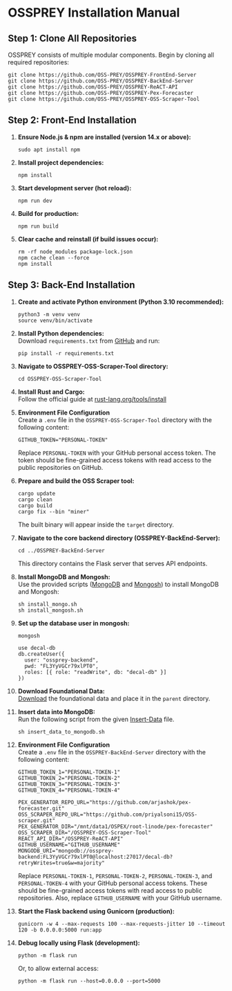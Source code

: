 # OSSPREY Installation Manual

## Step 1: Clone All Repositories

OSSPREY consists of multiple modular components. Begin by cloning all required repositories:

```
git clone https://github.com/OSS-PREY/OSSPREY-FrontEnd-Server
git clone https://github.com/OSS-PREY/OSSPREY-BackEnd-Server
git clone https://github.com/OSS-PREY/OSSPREY-ReACT-API
git clone https://github.com/OSS-PREY/OSSPREY-Pex-Forecaster
git clone https://github.com/OSS-PREY/OSSPREY-OSS-Scraper-Tool
```

## Step 2: Front-End Installation

1. **Ensure Node.js & npm are installed (version 14.x or above):**
   ```
   sudo apt install npm
   ```

2. **Install project dependencies:**
   ```
   npm install
   ```

3. **Start development server (hot reload):**
   ```
   npm run dev
   ```

4. **Build for production:**
   ```
   npm run build
   ```

5. **Clear cache and reinstall (if build issues occur):**
   ```
   rm -rf node_modules package-lock.json
   npm cache clean --force
   npm install
   ```

## Step 3: Back-End Installation

1. **Create and activate Python environment (Python 3.10 recommended):**
   ```
   python3 -m venv venv
   source venv/bin/activate
   ```

2. **Install Python dependencies:**  
   Download `requirements.txt` from [GitHub](https://github.com/OSS-PREY/OSSPREY-Website/blob/main/static/installation-files/requirements.txt) and run:
   ```
   pip install -r requirements.txt
   ```

3. **Navigate to OSSPREY-OSS-Scraper-Tool directory:**
   ```
   cd OSSPREY-OSS-Scraper-Tool
   ```

4. **Install Rust and Cargo:**  
   Follow the official guide at [rust-lang.org/tools/install](https://www.rust-lang.org/tools/install)

5. **Environment File Configuration**  
   Create a `.env` file in the `OSSPREY-OSS-Scraper-Tool` directory with the following content:
   ```
   GITHUB_TOKEN="PERSONAL-TOKEN"
   ```
   Replace `PERSONAL-TOKEN` with your GitHub personal access token. The token should be fine-grained access tokens with read access to the public repositories on GitHub.

6. **Prepare and build the OSS Scraper tool:**
   ```
   cargo update
   cargo clean
   cargo build
   cargo fix --bin "miner"
   ```
   The built binary will appear inside the `target` directory.

7. **Navigate to the core backend directory (OSSPREY-BackEnd-Server):**
   ```
   cd ../OSSPREY-BackEnd-Server
   ```
   This directory contains the Flask server that serves API endpoints.

8. **Install MongoDB and Mongosh:**  
   Use the provided scripts ([MongoDB](https://github.com/OSS-PREY/OSSPREY-Website/blob/main/static/installation-files/install_mongo.sh) and [Mongosh](https://github.com/OSS-PREY/OSSPREY-Website/blob/main/static/installation-files/install_mongosh.sh)) to install MongoDB and Mongosh:
   ```
   sh install_mongo.sh
   sh install_mongosh.sh
   ```

9. **Set up the database user in mongosh:**
   ```
   mongosh

   use decal-db
   db.createUser({
     user: "ossprey-backend",
     pwd: "FL3YyVGCr79xlPT0",
     roles: [{ role: "readWrite", db: "decal-db" }]
   })
   ```

10. **Download Foundational Data:**  
    [Download](https://zenodo.org/records/15307373) the foundational data and place it in the `parent` directory.

11. **Insert data into MongoDB:**  
    Run the following script from the given [Insert-Data](https://github.com/OSS-PREY/OSSPREY-Website/blob/main/static/installation-files/insert_data_to_mongodb.sh) file.
    ```
    sh insert_data_to_mongodb.sh
    ```

12. **Environment File Configuration**  
    Create a `.env` file in the `OSSPREY-BackEnd-Server` directory with the following content:
    ```
    GITHUB_TOKEN_1="PERSONAL-TOKEN-1" 
    GITHUB_TOKEN_2="PERSONAL-TOKEN-2"
    GITHUB_TOKEN_3="PERSONAL-TOKEN-3"
    GITHUB_TOKEN_4="PERSONAL-TOKEN-4"
            
    PEX_GENERATOR_REPO_URL="https://github.com/arjashok/pex-forecaster.git"
    OSS_SCRAPER_REPO_URL="https://github.com/priyalsoni15/OSS-scraper.git"
    PEX_GENERATOR_DIR="/mnt/data1/OSPEX/root-linode/pex-forecaster"
    OSS_SCRAPER_DIR="/OSSPREY-OSS-Scraper-Tool"
    REACT_API_DIR="/OSSPREY-ReACT-API"
    GITHUB_USERNAME="GITHUB_USERNAME"
    MONGODB_URI="mongodb://ossprey-backend:FL3YyVGCr79xlPT0@localhost:27017/decal-db?retryWrites=true&w=majority"
    ```
    Replace `PERSONAL-TOKEN-1`, `PERSONAL-TOKEN-2`, `PERSONAL-TOKEN-3`, and `PERSONAL-TOKEN-4` with your GitHub personal access tokens. These should be fine-grained access tokens with read access to public repositories. Also, replace `GITHUB_USERNAME` with your GitHub username.

13. **Start the Flask backend using Gunicorn (production):**
    ```
    gunicorn -w 4 --max-requests 100 --max-requests-jitter 10 --timeout 120 -b 0.0.0.0:5000 run:app
    ```

14. **Debug locally using Flask (development):**
    ```
    python -m flask run
    ```
    Or, to allow external access:
    ```
    python -m flask run --host=0.0.0.0 --port=5000
    ```
